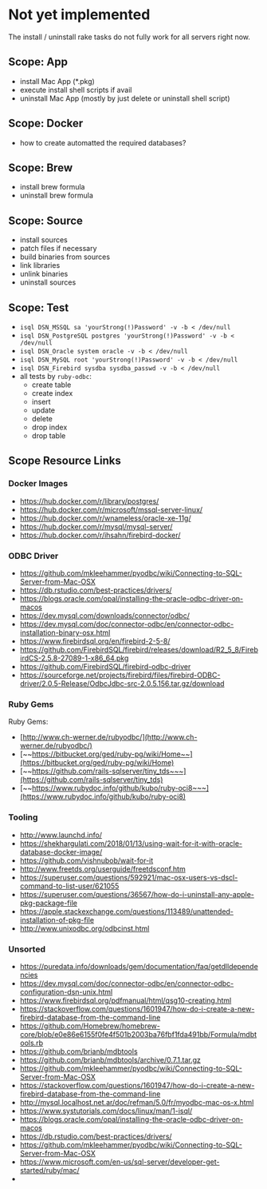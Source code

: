 # Not yet implemented
The install / uninstall rake tasks do not fully work for all servers right now.

## Scope: App
- install Mac App (*.pkg)
- execute install shell scripts if avail
- uninstall Mac App (mostly by just delete or uninstall shell script)

## Scope: Docker
- how to create automatted the required databases?

## Scope: Brew
- install brew formula
- uninstall brew formula

## Scope: Source
- install sources
- patch files if necessary
- build binaries from sources
- link libraries
- unlink binaries
- uninstall sources

## Scope: Test
- `isql DSN_MSSQL sa 'yourStrong(!)Password' -v -b < /dev/null`
- `isql DSN_PostgreSQL postgres 'yourStrong(!)Password' -v -b < /dev/null`
- `isql DSN_Oracle system oracle -v -b < /dev/null`
- `isql DSN_MySQL root 'yourStrong(!)Password' -v -b < /dev/null`
- `isql DSN_Firebird sysdba sysdba_passwd -v -b < /dev/null`
- all tests by `ruby-odbc`:
  - create table
  - create index
  - insert
  - update
  - delete
  - drop index
  - drop table


## Scope Resource Links

### Docker Images
- https://hub.docker.com/r/library/postgres/
- https://hub.docker.com/r/microsoft/mssql-server-linux/
- https://hub.docker.com/r/wnameless/oracle-xe-11g/
- https://hub.docker.com/r/mysql/mysql-server/
- https://hub.docker.com/r/ihsahn/firebird-docker/

### ODBC Driver
- https://github.com/mkleehammer/pyodbc/wiki/Connecting-to-SQL-Server-from-Mac-OSX
- https://db.rstudio.com/best-practices/drivers/
- https://blogs.oracle.com/opal/installing-the-oracle-odbc-driver-on-macos
- https://dev.mysql.com/downloads/connector/odbc/
- https://dev.mysql.com/doc/connector-odbc/en/connector-odbc-installation-binary-osx.html
- https://www.firebirdsql.org/en/firebird-2-5-8/
- https://github.com/FirebirdSQL/firebird/releases/download/R2_5_8/FirebirdCS-2.5.8-27089-1-x86_64.pkg
- https://github.com/FirebirdSQL/firebird-odbc-driver
- https://sourceforge.net/projects/firebird/files/firebird-ODBC-driver/2.0.5-Release/OdbcJdbc-src-2.0.5.156.tar.gz/download

### Ruby Gems
Ruby Gems:

- [http://www.ch-werner.de/rubyodbc/](http://www.ch-werner.de/rubyodbc/)
- [~~https://bitbucket.org/ged/ruby-pg/wiki/Home~~](https://bitbucket.org/ged/ruby-pg/wiki/Home)
- [~~https://github.com/rails-sqlserver/tiny_tds~~~](https://github.com/rails-sqlserver/tiny_tds)
- [~~https://www.rubydoc.info/github/kubo/ruby-oci8~~~](https://www.rubydoc.info/github/kubo/ruby-oci8)

### Tooling
- http://www.launchd.info/
- https://shekhargulati.com/2018/01/13/using-wait-for-it-with-oracle-database-docker-image/
- https://github.com/vishnubob/wait-for-it
- http://www.freetds.org/userguide/freetdsconf.htm
- https://superuser.com/questions/592921/mac-osx-users-vs-dscl-command-to-list-user/621055
- https://superuser.com/questions/36567/how-do-i-uninstall-any-apple-pkg-package-file
- https://apple.stackexchange.com/questions/113489/unattended-installation-of-pkg-file
- http://www.unixodbc.org/odbcinst.html

### Unsorted
- https://puredata.info/downloads/gem/documentation/faq/getdlldependencies
- https://dev.mysql.com/doc/connector-odbc/en/connector-odbc-configuration-dsn-unix.html
- https://www.firebirdsql.org/pdfmanual/html/qsg10-creating.html
- https://stackoverflow.com/questions/1601947/how-do-i-create-a-new-firebird-database-from-the-command-line
- https://github.com/Homebrew/homebrew-core/blob/e0e86e6155f0fe4f501b2003ba76fbf1fda491bb/Formula/mdbtools.rb
- https://github.com/brianb/mdbtools
- https://github.com/brianb/mdbtools/archive/0.7.1.tar.gz
- https://github.com/mkleehammer/pyodbc/wiki/Connecting-to-SQL-Server-from-Mac-OSX
- https://stackoverflow.com/questions/1601947/how-do-i-create-a-new-firebird-database-from-the-command-line
- http://mysql.localhost.net.ar/doc/refman/5.0/fr/myodbc-mac-os-x.html
- https://www.systutorials.com/docs/linux/man/1-isql/
- https://blogs.oracle.com/opal/installing-the-oracle-odbc-driver-on-macos
- https://db.rstudio.com/best-practices/drivers/
- https://github.com/mkleehammer/pyodbc/wiki/Connecting-to-SQL-Server-from-Mac-OSX
- https://www.microsoft.com/en-us/sql-server/developer-get-started/ruby/mac/
- 
